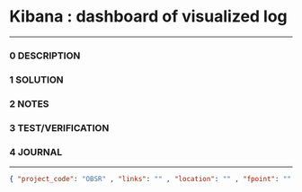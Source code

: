 # Kibana : dashboard of visualized log
--------------------------------
### 0 DESCRIPTION


### 1 SOLUTION


### 2 NOTES


### 3 TEST/VERIFICATION


### 4 JOURNAL



--------------------------------
```json
{ "project_code": "OBSR" , "links": "" , "location": "" , "fpoint": "" }
```
